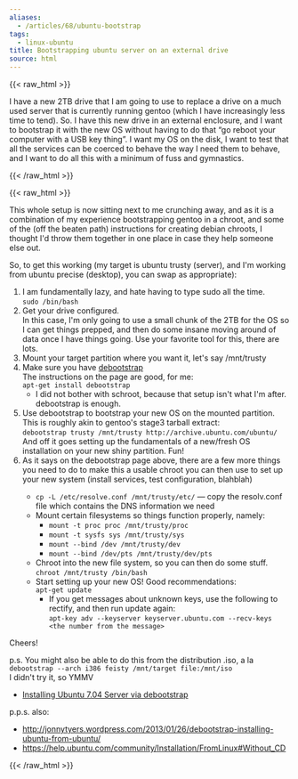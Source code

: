 ```yaml
---
aliases:
  - /articles/68/ubuntu-bootstrap
tags:
  - linux-ubuntu
title: Bootstrapping ubuntu server on an external drive
source: html
---
```

{{< raw_html >}}
<p>I have a new 2TB drive that I am going to use to replace a drive on a much used server that is currently running gentoo (which I have increasingly less time to tend). So. I have this new drive in an external enclosure, and I want to bootstrap it with the new OS without having to do that &#8220;go reboot your computer with a <span class="caps">USB</span> key thing&#8221;. I want my OS on the disk, I want to test that all the services can be coerced to behave the way I need them to behave, and I want to do all this with a minimum of fuss and gymnastics.</p>

{{< /raw_html >}}
<!--more-->
{{< raw_html >}}

<p>This whole setup is now sitting next to me crunching away, and as it is a combination of my experience bootstrapping gentoo in a chroot, and some of the (off the beaten path) instructions for creating debian chroots, I thought I'd throw them together in one place in case they help someone else out.</p>

<p>So, to get this working (my target is ubuntu trusty (server), and I'm working from ubuntu precise (desktop), you can swap as appropriate):
<ol>
	<li>I am fundamentally lazy, and hate having to type sudo all the time.<br />
<code>sudo /bin/bash</code></li>
	<li>Get your drive configured. <br />
In this case, I'm only going to use a small chunk of the 2TB for the OS so I can get things prepped, and then do some insane moving around of data once I have things going. Use your favorite tool for this, there are lots.</li>
	<li>Mount your target partition where you want it, let's say /mnt/trusty</li>
	<li>Make sure you have <a href="https://wiki.ubuntu.com/DebootstrapChroot">debootstrap</a> <br />
The instructions on the page are good, for me: <br />
<code>apt-get install debootstrap</code>
<ul>
	<li>I did not bother with schroot, because that setup isn't what I'm after. debootstrap is enough.</li>
</ul></li>
	<li>Use debootstrap to bootstrap your new OS on the mounted partition. This is roughly akin to gentoo's stage3 tarball extract: <br />
<code>debootstrap trusty /mnt/trusty http://archive.ubuntu.com/ubuntu/</code><br />
And off it goes setting up the fundamentals of a new/fresh OS installation on your new shiny partition. Fun!</li>
	<li>As it says on the debootstrap page above, there are a few more things you need to do to make this a usable chroot you can then use to set up your new system (install services, test configuration, blahblah)</li>
<ul>
	<li><code>cp -L /etc/resolve.conf /mnt/trusty/etc/</code> — copy the resolv.conf file which contains the <span class="caps">DNS</span> information we need</li>
	<li>Mount certain filesystems so things function properly, namely:
<ul>
	<li><code>mount -t proc proc /mnt/trusty/proc</code></li>
	<li><code>mount -t sysfs sys /mnt/trusty/sys</code></li>
	<li><code>mount --bind /dev /mnt/trusty/dev</code></li>
	<li><code>mount --bind /dev/pts /mnt/trusty/dev/pts</code></li>
</ul></li>
	<li>Chroot into the new file system, so you can then do some stuff.<br />
<code>chroot /mnt/trusty /bin/bash</code></li>
	<li>Start setting up your new OS! Good recommendations: <br />
<code>apt-get update</code>
<ul>
	<li>If you get messages about unknown keys, use the following to rectify, and then run update again: <br />
<code>apt-key adv --keyserver keyserver.ubuntu.com --recv-keys &lt;the number from the message&gt;</code></li>
</ul></li>
</ul>
</ol></p>

<p>Cheers!</p>

<p>p.s. You might also be able to do this from the distribution .iso, a la<br />
<code>debootstrap --arch i386 feisty /mnt/target file:/mnt/iso</code><br />
I didn't try it, so <span class="caps">YMMV</span>
<ul>
	<li><a href="http://wiki.soekris.info/Installing_Ubuntu_7.04_Server_via_debootstrap">Installing Ubuntu 7.04 Server via debootstrap</a></li>
</ul></p>

<p>p.p.s. also:
<ul>
	<li><a href="http://jonnytyers.wordpress.com/2013/01/26/debootstrap-installing-ubuntu-from-ubuntu/">http://jonnytyers.wordpress.com/2013/01/26/debootstrap-installing-ubuntu-from-ubuntu/</a></li>
	<li><a href="https://help.ubuntu.com/community/Installation/FromLinux#Without_CD">https://help.ubuntu.com/community/Installation/FromLinux#Without_CD</a></li>
</ul></p>
{{< /raw_html >}}
